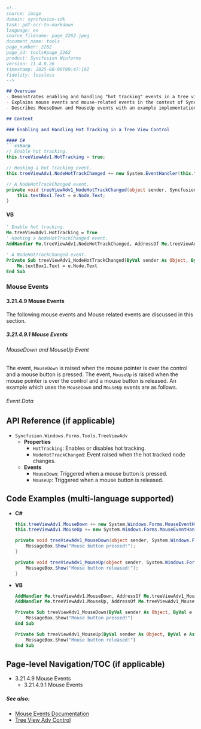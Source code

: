 ```markdown
<!--
source: image
domain: syncfusion-sdk
task: pdf-ocr-to-markdown
language: en
source_filename: page_2262.jpeg
document_name: tools
page_number: 2262
page_id: tools#page_2262
product: Syncfusion Winforms
version: 11.4.0.26
timestamp: 2025-08-09T09:47:19Z
fidelity: lossless
-->

## Overview
- Demonstrates enabling and handling "hot tracking" events in a tree view control.
- Explains mouse events and mouse-related events in the context of Syncfusion WinForms.
- Describes MouseDown and MouseUp events with an example implementation.

## Content

### Enabling and Handling Hot Tracking in a Tree View Control

#### C#
```csharp
// Enable hot tracking.
this.treeViewAdv1.HotTracking = true;

// Hooking a hot tracking event.
this.treeViewAdv1.NodeHotTrackChanged += new System.EventHandler(this.treeViewAdv1_NodeHotTrackChanged);

// A NodeHotTrackChanged event.
private void treeViewAdv1_NodeHotTrackChanged(object sender, Syncfusion.Windows.Forms.Tools.TreeViewAdvNodeEventArgs e) {
    this.textBox1.Text = e.Node.Text;
}
```

#### VB
```vb
' Enable hot tracking.
Me.treeViewAdv1.HotTracking = True
' Hooking a NodeHotTrackChanged event.
AddHandler Me.treeViewAdv1.NodeHotTrackChanged, AddressOf Me.treeViewAdv1_NodeHotTrackChanged

' A NodeHotTrackChanged event.
Private Sub treeViewAdv1_NodeHotTrackChanged(ByVal sender As Object, ByVal e As Syncfusion.Windows.Forms.Tools.TreeViewAdvNodeEventArgs)
    Me.textBox1.Text = e.Node.Text
End Sub
```

### Mouse Events

#### 3.21.4.9 Mouse Events

The following mouse events and Mouse related events are discussed in this section.

##### 3.21.4.9.1 Mouse Events

###### MouseDown and MouseUp Event

The event, `MouseDown` is raised when the mouse pointer is over the control and a mouse button is pressed. The event, `MouseUp` is raised when the mouse pointer is over the control and a mouse button is released. An example which uses the `MouseDown` and `MouseUp` events are as follows.

###### Event Data

## API Reference (if applicable)
- `Syncfusion.Windows.Forms.Tools.TreeViewAdv`
  - **Properties**
    - `HotTracking`: Enables or disables hot tracking.
    - `NodeHotTrackChanged`: Event raised when the hot tracked node changes.
  - **Events**
    - `MouseDown`: Triggered when a mouse button is pressed.
    - `MouseUp`: Triggered when a mouse button is released.

## Code Examples (multi-language supported)
- **C#**
  ```csharp
  this.treeViewAdv1.MouseDown += new System.Windows.Forms.MouseEventHandler(this.treeViewAdv1_MouseDown);
  this.treeViewAdv1.MouseUp += new System.Windows.Forms.MouseEventHandler(this.treeViewAdv1_MouseUp);

  private void treeViewAdv1_MouseDown(object sender, System.Windows.Forms.MouseEventArgs e) {
      MessageBox.Show("Mouse button pressed!");
  }

  private void treeViewAdv1_MouseUp(object sender, System.Windows.Forms.MouseEventArgs e) {
      MessageBox.Show("Mouse button released!");
  }
  ```

- **VB**
  ```vb
  AddHandler Me.treeViewAdv1.MouseDown, AddressOf Me.treeViewAdv1_MouseDown
  AddHandler Me.treeViewAdv1.MouseUp, AddressOf Me.treeViewAdv1_MouseUp

  Private Sub treeViewAdv1_MouseDown(ByVal sender As Object, ByVal e As System.Windows.Forms.MouseEventArgs)
      MessageBox.Show("Mouse button pressed!")
  End Sub

  Private Sub treeViewAdv1_MouseUp(ByVal sender As Object, ByVal e As System.Windows.Forms.MouseEventArgs)
      MessageBox.Show("Mouse button released!")
  End Sub
  ```

## Page-level Navigation/TOC (if applicable)
- 3.21.4.9 Mouse Events
  - 3.21.4.9.1 Mouse Events

##### See also:
- [Mouse Events Documentation](#)
- [Tree View Adv Control](#)

<!-- tags: [syncfusion, winforms, tree view, mouse events, hot tracking, control events, user guide, version 11.4.0.26] keywords: [hotTracking, NodeHotTrackChanged, MouseDown, MouseUp, event handling, control interaction] -->
```